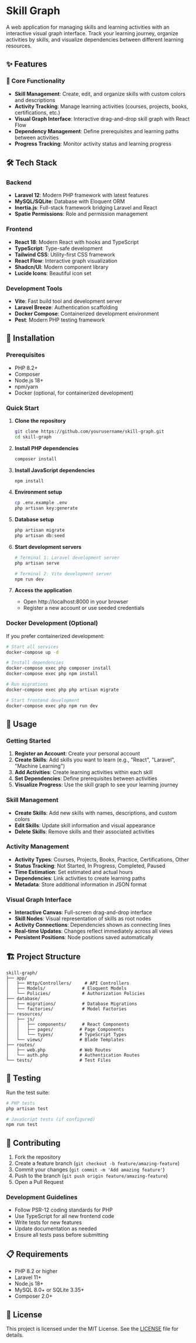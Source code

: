 # Skill Graph

A web application for managing skills and learning activities with an interactive visual graph interface. Track your learning journey, organize activities by skills, and visualize dependencies between different learning resources.

## ✨ Features

### 🎯 Core Functionality
- **Skill Management**: Create, edit, and organize skills with custom colors and descriptions
- **Activity Tracking**: Manage learning activities (courses, projects, books, certifications, etc.)
- **Visual Graph Interface**: Interactive drag-and-drop skill graph with React Flow
- **Dependency Management**: Define prerequisites and learning paths between activities
- **Progress Tracking**: Monitor activity status and learning progress

## 🛠️ Tech Stack

### Backend
- **Laravel 12**: Modern PHP framework with latest features
- **MySQL/SQLite**: Database with Eloquent ORM
- **Inertia.js**: Full-stack framework bridging Laravel and React
- **Spatie Permissions**: Role and permission management

### Frontend
- **React 18**: Modern React with hooks and TypeScript
- **TypeScript**: Type-safe development
- **Tailwind CSS**: Utility-first CSS framework
- **React Flow**: Interactive graph visualization
- **Shadcn/UI**: Modern component library
- **Lucide Icons**: Beautiful icon set

### Development Tools
- **Vite**: Fast build tool and development server
- **Laravel Breeze**: Authentication scaffolding
- **Docker Compose**: Containerized development environment
- **Pest**: Modern PHP testing framework

## 🚀 Installation

### Prerequisites
- PHP 8.2+
- Composer
- Node.js 18+
- npm/yarn
- Docker (optional, for containerized development)

### Quick Start

1. **Clone the repository**
   ```bash
   git clone https://github.com/yourusername/skill-graph.git
   cd skill-graph
   ```

2. **Install PHP dependencies**
   ```bash
   composer install
   ```

3. **Install JavaScript dependencies**
   ```bash
   npm install
   ```

4. **Environment setup**
   ```bash
   cp .env.example .env
   php artisan key:generate
   ```

5. **Database setup**
   ```bash
   php artisan migrate
   php artisan db:seed
   ```

6. **Start development servers**
   ```bash
   # Terminal 1: Laravel development server
   php artisan serve

   # Terminal 2: Vite development server
   npm run dev
   ```

7. **Access the application**
   - Open http://localhost:8000 in your browser
   - Register a new account or use seeded credentials

### Docker Development (Optional)

If you prefer containerized development:

```bash
# Start all services
docker-compose up -d

# Install dependencies
docker-compose exec php composer install
docker-compose exec php npm install

# Run migrations
docker-compose exec php php artisan migrate

# Start frontend development
docker-compose exec php npm run dev
```

## 📱 Usage

### Getting Started
1. **Register an Account**: Create your personal account
2. **Create Skills**: Add skills you want to learn (e.g., "React", "Laravel", "Machine Learning")
3. **Add Activities**: Create learning activities within each skill
4. **Set Dependencies**: Define prerequisites between activities
5. **Visualize Progress**: Use the skill graph to see your learning journey

### Skill Management
- **Create Skills**: Add new skills with names, descriptions, and custom colors
- **Edit Skills**: Update skill information and visual appearance
- **Delete Skills**: Remove skills and their associated activities

### Activity Management
- **Activity Types**: Courses, Projects, Books, Practice, Certifications, Other
- **Status Tracking**: Not Started, In Progress, Completed, Paused
- **Time Estimation**: Set estimated and actual hours
- **Dependencies**: Link activities to create learning paths
- **Metadata**: Store additional information in JSON format

### Visual Graph Interface
- **Interactive Canvas**: Full-screen drag-and-drop interface
- **Skill Nodes**: Visual representation of skills as root nodes
- **Activity Connections**: Dependencies shown as connecting lines
- **Real-time Updates**: Changes reflect immediately across all views
- **Persistent Positions**: Node positions saved automatically

## 🏗️ Project Structure

```
skill-graph/
├── app/
│   ├── Http/Controllers/     # API Controllers
│   ├── Models/              # Eloquent Models
│   └── Policies/            # Authorization Policies
├── database/
│   ├── migrations/          # Database Migrations
│   └── factories/           # Model Factories
├── resources/
│   ├── js/
│   │   ├── components/      # React Components
│   │   ├── pages/          # Page Components
│   │   └── types/          # TypeScript Types
│   └── views/              # Blade Templates
├── routes/
│   ├── web.php             # Web Routes
│   └── auth.php            # Authentication Routes
└── tests/                  # Test Files
```

## 🧪 Testing

Run the test suite:

```bash
# PHP tests
php artisan test

# JavaScript tests (if configured)
npm run test
```

## 🤝 Contributing

1. Fork the repository
2. Create a feature branch (`git checkout -b feature/amazing-feature`)
3. Commit your changes (`git commit -m 'Add amazing feature'`)
4. Push to the branch (`git push origin feature/amazing-feature`)
5. Open a Pull Request

### Development Guidelines
- Follow PSR-12 coding standards for PHP
- Use TypeScript for all new frontend code
- Write tests for new features
- Update documentation as needed
- Ensure all tests pass before submitting

## 📋 Requirements

- PHP 8.2 or higher
- Laravel 11+
- Node.js 18+
- MySQL 8.0+ or SQLite 3.35+
- Composer 2.0+

## 📄 License

This project is licensed under the MIT License. See the [LICENSE](LICENSE) file for details.
